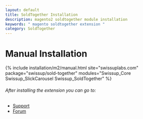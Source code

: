 ```yaml
---
layout: default
title: SoldTogether Installation
description: magento2 soldtogether module installation
keywords: " magento soldtogether extension "
category: SoldTogether
---
```


# Manual Installation

{% include installation/m2/manual.html site="swissuplabs.com" package="swissup/sold-together" modules="Swissup_Core Swissup_SlickCarousel Swissup_SoldTogether" %}

###### After installing the extension you can go to:

* [Support](https://swissuplabs.com/contacts/)
* [Forum](https://swissuplabs.com/magento-forum/)